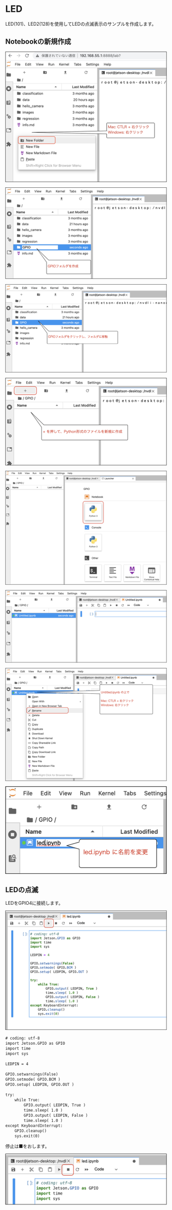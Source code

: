 # LED

LED(101)、LED2(128)を使用してLEDの点滅表示のサンプルを作成します。

## Notebookの新規作成

![](./img/led01.jpg)

![](./img/led02.jpg)

![](./img/led03.jpg)

![](./img/led04.jpg)

![](./img/led05.jpg)

![](./img/led06.jpg)

![](./img/led07.jpg)

![](./img/led08.jpg)

## LEDの点滅

LEDをGPIO4に接続します。

![](./img/led09.jpg)

```
# coding: utf-8
import Jetson.GPIO as GPIO
import time
import sys

LEDPIN = 4

GPIO.setwarnings(False)
GPIO.setmode( GPIO.BCM )
GPIO.setup( LEDPIN, GPIO.OUT )

try:
    while True:
        GPIO.output( LEDPIN, True )
        time.sleep( 1.0 )
        GPIO.output( LEDPIN, False )
        time.sleep( 1.0 ) 
except KeyboardInterrupt:
    GPIO.cleanup()
    sys.exit(0)
```

停止は■をおします。

![](./img/led10.jpg)
